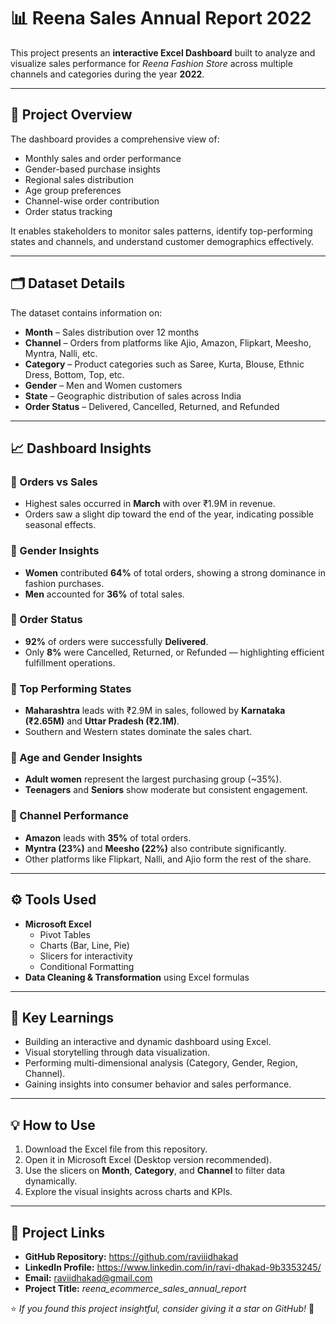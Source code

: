 # 📊 Reena Sales Annual Report 2022

This project presents an **interactive Excel Dashboard** built to analyze and visualize sales performance for *Reena Fashion Store* across multiple channels and categories during the year **2022**.  

---

## 🧩 Project Overview

The dashboard provides a comprehensive view of:
- Monthly sales and order performance  
- Gender-based purchase insights  
- Regional sales distribution  
- Age group preferences  
- Channel-wise order contribution  
- Order status tracking  

It enables stakeholders to monitor sales patterns, identify top-performing states and channels, and understand customer demographics effectively.

---

## 🗂️ Dataset Details

The dataset contains information on:
- **Month** – Sales distribution over 12 months  
- **Channel** – Orders from platforms like Ajio, Amazon, Flipkart, Meesho, Myntra, Nalli, etc.  
- **Category** – Product categories such as Saree, Kurta, Blouse, Ethnic Dress, Bottom, Top, etc.  
- **Gender** – Men and Women customers  
- **State** – Geographic distribution of sales across India  
- **Order Status** – Delivered, Cancelled, Returned, and Refunded  

---

## 📈 Dashboard Insights

### 🔹 Orders vs Sales
- Highest sales occurred in **March** with over ₹1.9M in revenue.  
- Orders saw a slight dip toward the end of the year, indicating possible seasonal effects.

### 🔹 Gender Insights
- **Women** contributed **64%** of total orders, showing a strong dominance in fashion purchases.  
- **Men** accounted for **36%** of total sales.

### 🔹 Order Status
- **92%** of orders were successfully **Delivered**.  
- Only **8%** were Cancelled, Returned, or Refunded — highlighting efficient fulfillment operations.

### 🔹 Top Performing States
- **Maharashtra** leads with ₹2.9M in sales, followed by **Karnataka (₹2.65M)** and **Uttar Pradesh (₹2.1M)**.  
- Southern and Western states dominate the sales chart.

### 🔹 Age and Gender Insights
- **Adult women** represent the largest purchasing group (~35%).  
- **Teenagers** and **Seniors** show moderate but consistent engagement.

### 🔹 Channel Performance
- **Amazon** leads with **35%** of total orders.  
- **Myntra (23%)** and **Meesho (22%)** also contribute significantly.  
- Other platforms like Flipkart, Nalli, and Ajio form the rest of the share.

---

## ⚙️ Tools Used

- **Microsoft Excel**
  - Pivot Tables  
  - Charts (Bar, Line, Pie)  
  - Slicers for interactivity  
  - Conditional Formatting  
- **Data Cleaning & Transformation** using Excel formulas

---

## 🧠 Key Learnings

- Building an interactive and dynamic dashboard using Excel.  
- Visual storytelling through data visualization.  
- Performing multi-dimensional analysis (Category, Gender, Region, Channel).  
- Gaining insights into consumer behavior and sales performance.

---

## 💡 How to Use

1. Download the Excel file from this repository.  
2. Open it in Microsoft Excel (Desktop version recommended).  
3. Use the slicers on **Month**, **Category**, and **Channel** to filter data dynamically.  
4. Explore the visual insights across charts and KPIs.  

---

## 📎 Project Links

- **GitHub Repository:** https://github.com/raviiidhakad
- **LinkedIn Profile:** https://www.linkedin.com/in/ravi-dhakad-9b3353245/
- **Email:** raviidhakad@gmail.com  
- **Project Title:** *reena_ecommerce_sales_annual_report*  


⭐ *If you found this project insightful, consider giving it a star on GitHub!* 🌟
